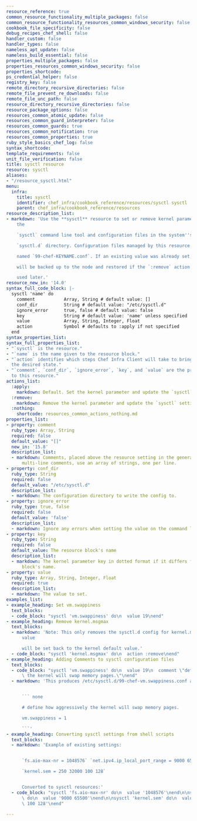 ```yaml
---
resource_reference: true
common_resource_functionality_multiple_packages: false
common_resource_functionality_resources_common_windows_security: false
cookbook_file_specificity: false
debug_recipes_chef_shell: false
handler_custom: false
handler_types: false
nameless_apt_update: false
nameless_build_essential: false
properties_multiple_packages: false
properties_resources_common_windows_security: false
properties_shortcode: 
ps_credential_helper: false
registry_key: false
remote_directory_recursive_directories: false
remote_file_prevent_re_downloads: false
remote_file_unc_path: false
resource_directory_recursive_directories: false
resource_package_options: false
resources_common_atomic_update: false
resources_common_guard_interpreter: false
resources_common_guards: true
resources_common_notification: true
resources_common_properties: true
ruby_style_basics_chef_log: false
syntax_shortcode: 
template_requirements: false
unit_file_verification: false
title: sysctl resource
resource: sysctl
aliases:
- "/resource_sysctl.html"
menu:
  infra:
    title: sysctl
    identifier: chef_infra/cookbook_reference/resources/sysctl sysctl
    parent: chef_infra/cookbook_reference/resources
resource_description_list:
- markdown: 'Use the **sysctl** resource to set or remove kernel parameters using
    the

    `sysctl` command line tool and configuration files in the system''s

    `sysctl.d` directory. Configuration files managed by this resource are

    named `99-chef-KEYNAME.conf`. If an existing value was already set, it

    will be backed up to the node and restored if the `:remove` action is

    used later.'
resource_new_in: '14.0'
syntax_full_code_block: |-
  sysctl 'name' do
    comment           Array, String # default value: []
    conf_dir          String # default value: "/etc/sysctl.d"
    ignore_error      true, false # default value: false
    key               String # default value: 'name' unless specified
    value             Array, String, Integer, Float
    action            Symbol # defaults to :apply if not specified
  end
syntax_properties_list: 
syntax_full_properties_list:
- "`sysctl` is the resource."
- "`name` is the name given to the resource block."
- "`action` identifies which steps Chef Infra Client will take to bring the node into
  the desired state."
- "`comment`, `conf_dir`, `ignore_error`, `key`, and `value` are the properties available
  to this resource."
actions_list:
  :apply:
    markdown: Default. Set the kernel parameter and update the `sysctl` settings.
  :remove:
    markdown: Remove the kernel parameter and update the `sysctl` settings.
  :nothing:
    shortcode: resources_common_actions_nothing.md
properties_list:
- property: comment
  ruby_type: Array, String
  required: false
  default_value: "[]"
  new_in: '15.8'
  description_list:
  - markdown: Comments, placed above the resource setting in the generated file. For
      multi-line comments, use an array of strings, one per line.
- property: conf_dir
  ruby_type: String
  required: false
  default_value: "/etc/sysctl.d"
  description_list:
  - markdown: The configuration directory to write the config to.
- property: ignore_error
  ruby_type: true, false
  required: false
  default_value: 'false'
  description_list:
  - markdown: Ignore any errors when setting the value on the command line.
- property: key
  ruby_type: String
  required: false
  default_value: The resource block's name
  description_list:
  - markdown: The kernel parameter key in dotted format if it differs from the resource
      block's name.
- property: value
  ruby_type: Array, String, Integer, Float
  required: true
  description_list:
  - markdown: The value to set.
examples_list: 
- example_heading: Set vm.swappiness
  text_blocks:
  - code_block: "sysctl 'vm.swappiness' do\n  value 19\nend"
- example_heading: Remove kernel.msgmax
  text_blocks:
  - markdown: 'Note: This only removes the sysctl.d config for kernel.msgmax. The
      value

      will be set back to the kernel default value.'
  - code_block: "sysctl 'kernel.msgmax' do\n  action :remove\nend"
- example_heading: Adding Comments to sysctl configuration files
  text_blocks:
  - code_block: "sysctl 'vm.swappiness' do\n  value 19\n  comment \"define how aggressively\
      \ the kernel will swap memory pages.\"\nend"
  - markdown: 'This produces /etc/sysctl.d/99-chef-vm.swappiness.conf as follows:


      ``` none

      # define how aggressively the kernel will swap memory pages.

      vm.swappiness = 1

      ```'
- example_heading: Converting sysctl settings from shell scripts
  text_blocks:
  - markdown: 'Example of existing settings:


      `fs.aio-max-nr = 1048576` `net.ipv4.ip_local_port_range = 9000 65500`

      `kernel.sem = 250 32000 100 128`


      Converted to sysctl resources:'
  - code_block: "sysctl 'fs.aio-max-nr' do\n  value '1048576'\nend\n\nsysctl 'net.ipv4.ip_local_port_range'\
      \ do\n  value '9000 65500'\nend\n\nsysctl 'kernel.sem' do\n  value '250 32000\
      \ 100 128'\nend"

---
```

